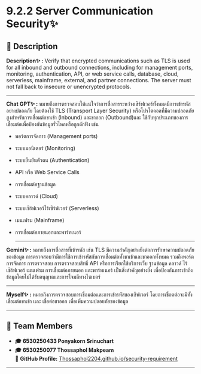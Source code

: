 # 9.2.2 Server Communication Security✨

## 📖 **Description**
**Description✨ :** Verify that encrypted communications such as TLS is used for all inbound and 
outbound connections, including for management ports, monitoring, 
authentication, API, or web service calls, database, cloud, serverless, 
mainframe, external, and partner connections. The server must not fall back 
to insecure or unencrypted protocols.

---

**Chat GPT✨ :**  หมายถึงการตรวจสอบให้แน่ใจว่าการสื่อสารระหว่างเซิร์ฟเวอร์ทั้งหมดมีการเข้ารหัสอย่างปลอดภัย โดยต้องใช้ TLS (Transport Layer Security) หรือโปรโตคอลที่มีความปลอดภัยสูงสำหรับการเชื่อมต่อขาเข้า (Inbound) และขาออก (Outbound)และ
ใช้กับทุกประเภทของการเชื่อมต่อเพื่อป้องกันข้อมูลรั่วไหลหรือถูกดักฟัง เช่น
- พอร์ตการจัดการ (Management ports)
- ระบบมอนิเตอร์ (Monitoring)
- ระบบยืนยันตัวตน (Authentication)
- API หรือ Web Service Calls
- การเชื่อมต่อฐานข้อมูล
- ระบบคลาวด์ (Cloud)
- ระบบเซิร์ฟเวอร์ไร้เซิร์ฟเวอร์ (Serverless)
- เมนเฟรม (Mainframe)
- การเชื่อมต่อภายนอกและพาร์ทเนอร์
  
  ---
**Gemini✨ :** หมายถึงการสื่อสารที่เข้ารหัส เช่น TLS มีความสำคัญอย่างยิ่งต่อการรักษาความปลอดภัยของข้อมูล การตรวจสอบว่ามีการใช้การเข้ารหัสกับการเชื่อมต่อทั้งขาเข้าและขาออกทั้งหมด รวมถึงพอร์ตการจัดการ การตรวจสอบ การตรวจสอบสิทธิ์ API หรือการเรียกใช้บริการเว็บ ฐานข้อมูล คลาวด์ ไร้เซิร์ฟเวอร์ เมนเฟรม การเชื่อมต่อภายนอก และพาร์ทเนอร์ เป็นสิ่งสำคัญอย่างยิ่ง เพื่อป้องกันการเข้าถึงข้อมูลโดยไม่ได้รับอนุญาตและการโจมตีทางไซเบอร์  

---

**Myself✨ :** หมายถึงการตรวจสอบการเชื่อมต่อเเละการเข้ารหัสของเซิฟเวอร์ โดยการเชื่อตต่อจะมีทั้ง เชื่อมต่อขาเข้า เเละ เชื่อต่อขาออก เพื่อเพิ่มความปลอยภัยของข้อมูล

---


## 👥 **Team Members**
- **🎓 6530250433 Ponyakorn Srinuchart**
- **🎓 6530250077 Thossaphol Makpeam**  
  🔗 **GitHub Profile:** [Thossaphol2204.github.io/security-requirement](https://github.com/Thossaphol2204/Thossaphol2204.github.io/blob/main/security-requirement)

---
